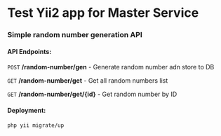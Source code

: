
<h1>Test Yii2 app for Master Service</h1>

<h3>Simple random number generation API</h3>

<h4>API Endpoints:</h4>

`POST` <b>/random-number/gen</b> - Generate random number adn store to DB

`GET`  <b>/random-number/get</b> - Get all random numbers list

`GET`  <b>/random-number/get/{id}</b> - Get random number by ID

<h4>Deployment:</h4>

<code>php yii migrate/up<code>